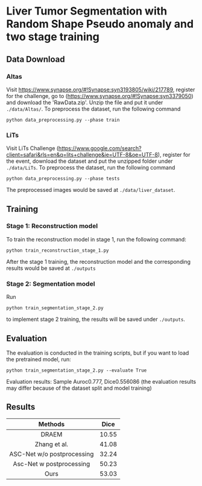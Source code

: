 # Liver Tumor Segmentation with Random Shape Pseudo anomaly and two stage training

## Data Download
### Altas
Visit https://www.synapse.org/#!Synapse:syn3193805/wiki/217789, register for the challenge, go to (https://www.synapse.org/#!Synapse:syn3379050) and download the 'RawData.zip'. Unzip the file and put it under `./data/Altas/`.
To preprocess the dataset, run the following command
```
python data_preprocessing.py --phase train
```

### LiTs
Visit LiTs Challenge (https://www.google.com/search?client=safari&rls=en&q=lits+challenge&ie=UTF-8&oe=UTF-8), register for the event, download the dataset and put the unzipped folder under `./data/LiTs`.
To preprocess the dataset, run the following command
```
python data_preprocessing.py --phase tests
```

The preprocessed images would be saved at `./data/liver_dataset`.


## Training
### Stage 1: Reconstruction model
To train the reconstruction model in stage 1, run the following command:
```
python train_reconstruction_stage_1.py
```

After the stage 1 training, the reconstruction model and the corresponding results would be saved at `./outputs`

### Stage 2: Segmentation model
Run
```
python train_segmentation_stage_2.py
```
to implement stage 2 training, the results will be saved under `./outputs`.

## Evaluation
The evaluation is conducted in the training scripts, but if you want to load the pretrained model, run:
```
python train_segmentation_stage_2.py --evaluate True
```

Evaluation results: Sample Auroc0.777, Dice0.556086 (the evaluation results may differ because of the dataset split and model training)


## Results

|           Methods          |  Dice |
|:--------------------------:|:-----:|
|            DRAEM           | 10.55 |
|        Zhang et al.        | 41.08 |
| ASC-Net w/o postprocessing | 32.24 |
|  Asc-Net w postprocessing  | 50.23 |
|            Ours            | 53.03 |